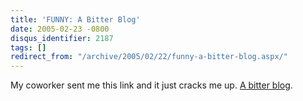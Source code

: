 ```yaml
---
title: 'FUNNY: A Bitter Blog'
date: 2005-02-23 -0800
disqus_identifier: 2187
tags: []
redirect_from: "/archive/2005/02/22/funny-a-bitter-blog.aspx/"
---
```


My coworker sent me this link and it just cracks me up. [A bitter
blog](http://merlin.blogs.com/bitterblog/).

